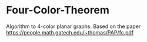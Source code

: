 # Four-Color-Theorem
Algorithm to 4-color planar graphs. Based on the paper https://people.math.gatech.edu/~thomas/PAP/fc.pdf 

